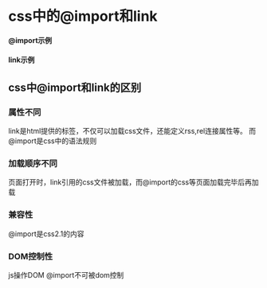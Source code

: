 # css中的@import和link #

#### @import示例 ####
<style type="text/css">@import url(path/css.css);</style>

#### link示例 ####
<link href="path/css.css" rel="stylesheet" type="text/css">

## css中@import和link的区别 ##

### 属性不同 ###
link是html提供的标签，不仅可以加载css文件，还能定义rss,rel连接属性等。
而@import是css中的语法规则

### 加载顺序不同 ###
页面打开时，link引用的css文件被加载，而@import的css等页面加载完毕后再加载

### 兼容性 ###
@import是css2.1的内容

### DOM控制性 ###
js操作DOM @import不可被dom控制



